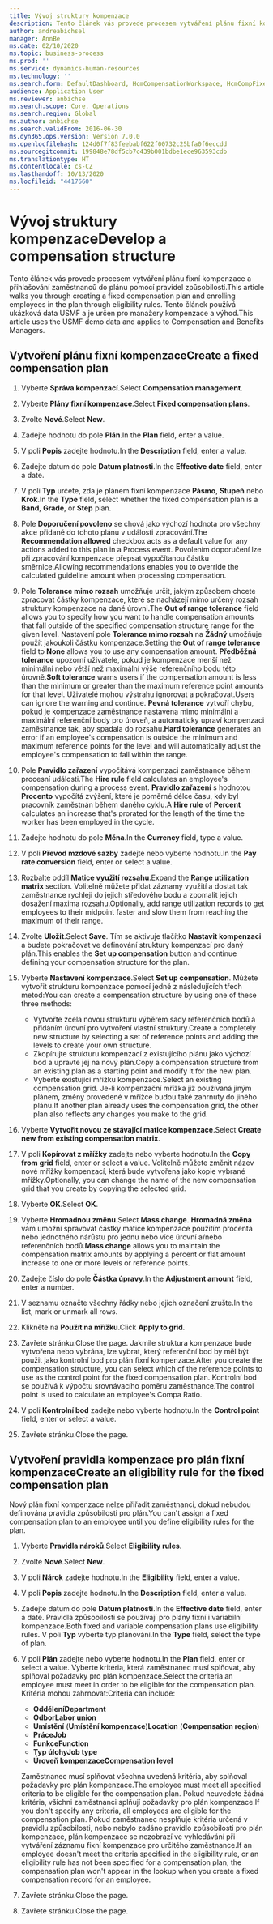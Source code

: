 ```yaml
---
title: Vývoj struktury kompenzace
description: Tento článek vás provede procesem vytváření plánu fixní kompenzace a přihlašování zaměstnanců do plánu pomocí pravidel způsobilosti.
author: andreabichsel
manager: AnnBe
ms.date: 02/10/2020
ms.topic: business-process
ms.prod: ''
ms.service: dynamics-human-resources
ms.technology: ''
ms.search.form: DefaultDashboard, HcmCompensationWorkspace, HcmCompFixedPlansPart, HRMCompFixedPlanTable, HRMCompCreateGridDialog, HRCCompGridView, HRMCompEligibility,  HRCCompGrid
audience: Application User
ms.reviewer: anbichse
ms.search.scope: Core, Operations
ms.search.region: Global
ms.author: anbichse
ms.search.validFrom: 2016-06-30
ms.dyn365.ops.version: Version 7.0.0
ms.openlocfilehash: 124d0f7f83feebabf622f00732c25bfa0f6eccdd
ms.sourcegitcommit: 199848e78df5cb7c439b001bdbe1ece963593cdb
ms.translationtype: HT
ms.contentlocale: cs-CZ
ms.lasthandoff: 10/13/2020
ms.locfileid: "4417660"
---
```

# <a name="develop-a-compensation-structure"></a><span data-ttu-id="ae690-103">Vývoj struktury kompenzace</span><span class="sxs-lookup"><span data-stu-id="ae690-103">Develop a compensation structure</span></span>

<span data-ttu-id="ae690-104">Tento článek vás provede procesem vytváření plánu fixní kompenzace a přihlašování zaměstnanců do plánu pomocí pravidel způsobilosti.</span><span class="sxs-lookup"><span data-stu-id="ae690-104">This article walks you through creating a fixed compensation plan and enrolling employees in the plan through eligibility rules.</span></span> <span data-ttu-id="ae690-105">Tento článek používá ukázková data USMF a je určen pro manažery kompenzace a výhod.</span><span class="sxs-lookup"><span data-stu-id="ae690-105">This article uses the USMF demo data and applies to Compensation and Benefits Managers.</span></span>

## <a name="create-a-fixed-compensation-plan"></a><span data-ttu-id="ae690-106">Vytvoření plánu fixní kompenzace</span><span class="sxs-lookup"><span data-stu-id="ae690-106">Create a fixed compensation plan</span></span>

1. <span data-ttu-id="ae690-107">Vyberte **Správa kompenzací**.</span><span class="sxs-lookup"><span data-stu-id="ae690-107">Select **Compensation management**.</span></span>

2. <span data-ttu-id="ae690-108">Vyberte **Plány fixní kompenzace**.</span><span class="sxs-lookup"><span data-stu-id="ae690-108">Select **Fixed compensation plans**.</span></span>

3. <span data-ttu-id="ae690-109">Zvolte **Nové**.</span><span class="sxs-lookup"><span data-stu-id="ae690-109">Select **New**.</span></span>

4. <span data-ttu-id="ae690-110">Zadejte hodnotu do pole **Plán**.</span><span class="sxs-lookup"><span data-stu-id="ae690-110">In the **Plan** field, enter a value.</span></span>

5. <span data-ttu-id="ae690-111">V poli **Popis** zadejte hodnotu.</span><span class="sxs-lookup"><span data-stu-id="ae690-111">In the **Description** field, enter a value.</span></span>

6. <span data-ttu-id="ae690-112">Zadejte datum do pole **Datum platnosti**.</span><span class="sxs-lookup"><span data-stu-id="ae690-112">In the **Effective date** field, enter a date.</span></span>

7. <span data-ttu-id="ae690-113">V poli **Typ** určete, zda je plánem fixní kompenzace **Pásmo**, **Stupeň** nebo **Krok**.</span><span class="sxs-lookup"><span data-stu-id="ae690-113">In the **Type** field, select whether the fixed compensation plan is a **Band**, **Grade**, or **Step** plan.</span></span>

8. <span data-ttu-id="ae690-114">Pole **Doporučení povoleno** se chová jako výchozí hodnota pro všechny akce přidané do tohoto plánu v události zpracování.</span><span class="sxs-lookup"><span data-stu-id="ae690-114">The **Recommendation allowed** checkbox acts as a default value for any actions added to this plan in a Process event.</span></span> <span data-ttu-id="ae690-115">Povolením doporučení lze při zpracování kompenzace přepsat vypočítanou částku směrnice.</span><span class="sxs-lookup"><span data-stu-id="ae690-115">Allowing recommendations enables you to override the calculated guideline amount when processing compensation.</span></span>

9. <span data-ttu-id="ae690-116">Pole **Tolerance mimo rozsah** umožňuje určit, jakým způsobem chcete zpracovat částky kompenzace, které se nacházejí mimo určený rozsah struktury kompenzace na dané úrovni.</span><span class="sxs-lookup"><span data-stu-id="ae690-116">The **Out of range tolerance** field allows you to specify how you want to handle compensation amounts that fall outside of the specified compensation structure range for the given level.</span></span> <span data-ttu-id="ae690-117">Nastavení pole **Tolerance mimo rozsah** na **Žádný** umožňuje použít jakoukoli částku kompenzace.</span><span class="sxs-lookup"><span data-stu-id="ae690-117">Setting the **Out of range tolerance** field to **None** allows you to use any compensation amount.</span></span> <span data-ttu-id="ae690-118">**Předběžná tolerance** upozorní uživatele, pokud je kompenzace menší než minimální nebo větší než maximální výše referenčního bodu této úrovně.</span><span class="sxs-lookup"><span data-stu-id="ae690-118">**Soft tolerance** warns users if the compensation amount is less than the minimum or greater than the maximum reference point amounts for that level.</span></span> <span data-ttu-id="ae690-119">Uživatelé mohou výstrahu ignorovat a pokračovat.</span><span class="sxs-lookup"><span data-stu-id="ae690-119">Users can ignore the warning and continue.</span></span> <span data-ttu-id="ae690-120">**Pevná tolerance** vytvoří chybu, pokud je kompenzace zaměstnance nastavena mimo minimální a maximální referenční body pro úroveň, a automaticky upraví kompenzaci zaměstnance tak, aby spadala do rozsahu.</span><span class="sxs-lookup"><span data-stu-id="ae690-120">**Hard tolerance** generates an error if an employee's compensation is outside the minimum and maximum reference points for the level and will automatically adjust the employee's compensation to fall within the range.</span></span>

10. <span data-ttu-id="ae690-121">Pole **Pravidlo zařazení** vypočítává kompenzaci zaměstnance během procesní události.</span><span class="sxs-lookup"><span data-stu-id="ae690-121">The **Hire rule** field calculates an employee's compensation during a process event.</span></span> <span data-ttu-id="ae690-122">**Pravidlo zařazení** s hodnotou **Procento** vypočítá zvýšení, které je poměrné délce času, kdy byl pracovník zaměstnán během daného cyklu.</span><span class="sxs-lookup"><span data-stu-id="ae690-122">A **Hire rule** of **Percent** calculates an increase that's prorated for the length of the time the worker has been employed in the cycle.</span></span>

11. <span data-ttu-id="ae690-123">Zadejte hodnotu do pole **Měna**.</span><span class="sxs-lookup"><span data-stu-id="ae690-123">In the **Currency** field, type a value.</span></span>

12. <span data-ttu-id="ae690-124">V poli **Převod mzdové sazby** zadejte nebo vyberte hodnotu.</span><span class="sxs-lookup"><span data-stu-id="ae690-124">In the **Pay rate conversion** field, enter or select a value.</span></span>

13. <span data-ttu-id="ae690-125">Rozbalte oddíl **Matice využití rozsahu**.</span><span class="sxs-lookup"><span data-stu-id="ae690-125">Expand the **Range utilization matrix** section.</span></span> <span data-ttu-id="ae690-126">Volitelně můžete přidat záznamy využití a dostat tak zaměstnance rychleji do jejich středového bodu a zpomalit jejich dosažení maxima rozsahu.</span><span class="sxs-lookup"><span data-stu-id="ae690-126">Optionally, add range utilization records to get employees to their midpoint faster and slow them from reaching the maximum of their range.</span></span>

14. <span data-ttu-id="ae690-127">Zvolte **Uložit**.</span><span class="sxs-lookup"><span data-stu-id="ae690-127">Select **Save**.</span></span> <span data-ttu-id="ae690-128">Tím se aktivuje tlačítko **Nastavit kompenzaci** a budete pokračovat ve definování struktury kompenzací pro daný plán.</span><span class="sxs-lookup"><span data-stu-id="ae690-128">This enables the **Set up compensation** button and continue defining your compensation structure for the plan.</span></span>

15. <span data-ttu-id="ae690-129">Vyberte **Nastavení kompenzace**.</span><span class="sxs-lookup"><span data-stu-id="ae690-129">Select **Set up compensation**.</span></span> <span data-ttu-id="ae690-130">Můžete vytvořit strukturu kompenzace pomocí jedné z následujících třech metod:</span><span class="sxs-lookup"><span data-stu-id="ae690-130">You can create a compensation structure by using one of these three methods:</span></span>

    - <span data-ttu-id="ae690-131">Vytvořte zcela novou strukturu výběrem sady referenčních bodů a přidáním úrovní pro vytvoření vlastní struktury.</span><span class="sxs-lookup"><span data-stu-id="ae690-131">Create a completely new structure by selecting a set of reference points and adding the levels to create your own structure.</span></span>
    - <span data-ttu-id="ae690-132">Zkopírujte strukturu kompenzací z existujícího plánu jako výchozí bod a upravte jej na nový plán.</span><span class="sxs-lookup"><span data-stu-id="ae690-132">Copy a compensation structure from an existing plan as a starting point and modify it for the new plan.</span></span>
    - <span data-ttu-id="ae690-133">Vyberte existující mřížku kompenzace.</span><span class="sxs-lookup"><span data-stu-id="ae690-133">Select an existing compensation grid.</span></span> <span data-ttu-id="ae690-134">Je-li kompenzační mřížka již používaná jiným plánem, změny provedené v mřížce budou také zahrnuty do jiného plánu.</span><span class="sxs-lookup"><span data-stu-id="ae690-134">If another plan already uses the compensation grid, the other plan also reflects any changes you make to the grid.</span></span>

16. <span data-ttu-id="ae690-135">Vyberte **Vytvořit novou ze stávající matice kompenzace**.</span><span class="sxs-lookup"><span data-stu-id="ae690-135">Select **Create new from existing compensation matrix**.</span></span>

17. <span data-ttu-id="ae690-136">V poli **Kopírovat z mřížky** zadejte nebo vyberte hodnotu.</span><span class="sxs-lookup"><span data-stu-id="ae690-136">In the **Copy from grid** field, enter or select a value.</span></span> <span data-ttu-id="ae690-137">Volitelně můžete změnit název nové mřížky kompenzací, která bude vytvořena jako kopie vybrané mřížky.</span><span class="sxs-lookup"><span data-stu-id="ae690-137">Optionally, you can change the name of the new compensation grid that you create by copying the selected grid.</span></span>

18. <span data-ttu-id="ae690-138">Vyberte **OK**.</span><span class="sxs-lookup"><span data-stu-id="ae690-138">Select **OK**.</span></span>

19. <span data-ttu-id="ae690-139">Vyberte **Hromadnou změnu**.</span><span class="sxs-lookup"><span data-stu-id="ae690-139">Select **Mass change**.</span></span> <span data-ttu-id="ae690-140">**Hromadná změna** vám umožní spravovat částky matice kompenzace použitím procenta nebo jednotného nárůstu pro jednu nebo více úrovní a/nebo referenčních bodů.</span><span class="sxs-lookup"><span data-stu-id="ae690-140">**Mass change** allows you to maintain the compensation matrix amounts by applying a percent or flat amount increase to one or more levels or reference points.</span></span>

20. <span data-ttu-id="ae690-141">Zadejte číslo do pole **Částka úpravy**.</span><span class="sxs-lookup"><span data-stu-id="ae690-141">In the **Adjustment amount** field, enter a number.</span></span>

21. <span data-ttu-id="ae690-142">V seznamu označte všechny řádky nebo jejich označení zrušte.</span><span class="sxs-lookup"><span data-stu-id="ae690-142">In the list, mark or unmark all rows.</span></span>

22. <span data-ttu-id="ae690-143">Klikněte na **Použít na mřížku**.</span><span class="sxs-lookup"><span data-stu-id="ae690-143">Click **Apply to grid**.</span></span>

23. <span data-ttu-id="ae690-144">Zavřete stránku.</span><span class="sxs-lookup"><span data-stu-id="ae690-144">Close the page.</span></span> <span data-ttu-id="ae690-145">Jakmile struktura kompenzace bude vytvořena nebo vybrána, lze vybrat, který referenční bod by měl být použit jako kontrolní bod pro plán fixní kompenzace.</span><span class="sxs-lookup"><span data-stu-id="ae690-145">After you create the compensation structure, you can select which of the reference points to use as the control point for the fixed compensation plan.</span></span> <span data-ttu-id="ae690-146">Kontrolní bod se používá k výpočtu srovnávacího poměru zaměstnance.</span><span class="sxs-lookup"><span data-stu-id="ae690-146">The control point is used to calculate an employee's Compa Ratio.</span></span>

24. <span data-ttu-id="ae690-147">V poli **Kontrolní bod** zadejte nebo vyberte hodnotu.</span><span class="sxs-lookup"><span data-stu-id="ae690-147">In the **Control point** field, enter or select a value.</span></span>

25. <span data-ttu-id="ae690-148">Zavřete stránku.</span><span class="sxs-lookup"><span data-stu-id="ae690-148">Close the page.</span></span>

## <a name="create-an-eligibility-rule-for-the-fixed-compensation-plan"></a><span data-ttu-id="ae690-149">Vytvoření pravidla kompenzace pro plán fixní kompenzace</span><span class="sxs-lookup"><span data-stu-id="ae690-149">Create an eligibility rule for the fixed compensation plan</span></span>

<span data-ttu-id="ae690-150">Nový plán fixní kompenzace nelze přiřadit zaměstnanci, dokud nebudou definována pravidla způsobilosti pro plán.</span><span class="sxs-lookup"><span data-stu-id="ae690-150">You can't assign a fixed compensation plan to an employee until you define eligibility rules for the plan.</span></span>  

1. <span data-ttu-id="ae690-151">Vyberte **Pravidla nároků**.</span><span class="sxs-lookup"><span data-stu-id="ae690-151">Select **Eligibility rules**.</span></span>

2. <span data-ttu-id="ae690-152">Zvolte **Nové**.</span><span class="sxs-lookup"><span data-stu-id="ae690-152">Select **New**.</span></span>

3. <span data-ttu-id="ae690-153">V poli **Nárok** zadejte hodnotu.</span><span class="sxs-lookup"><span data-stu-id="ae690-153">In the **Eligibility** field, enter a value.</span></span>

4. <span data-ttu-id="ae690-154">V poli **Popis** zadejte hodnotu.</span><span class="sxs-lookup"><span data-stu-id="ae690-154">In the **Description** field, enter a value.</span></span>

5. <span data-ttu-id="ae690-155">Zadejte datum do pole **Datum platnosti**.</span><span class="sxs-lookup"><span data-stu-id="ae690-155">In the **Effective date** field, enter a date.</span></span> <span data-ttu-id="ae690-156">Pravidla způsobilosti se používají pro plány fixní i variabilní kompenzace.</span><span class="sxs-lookup"><span data-stu-id="ae690-156">Both fixed and variable compensation plans use eligibility rules.</span></span> <span data-ttu-id="ae690-157">V poli **Typ** vyberte typ plánování.</span><span class="sxs-lookup"><span data-stu-id="ae690-157">In the **Type** field, select the type of plan.</span></span>

6. <span data-ttu-id="ae690-158">V poli **Plán** zadejte nebo vyberte hodnotu.</span><span class="sxs-lookup"><span data-stu-id="ae690-158">In the **Plan** field, enter or select a value.</span></span> <span data-ttu-id="ae690-159">Vyberte kritéria, která zaměstnanec musí splňovat, aby splňoval požadavky pro plán kompenzace.</span><span class="sxs-lookup"><span data-stu-id="ae690-159">Select the criteria an employee must meet in order to be eligible for the compensation plan.</span></span> <span data-ttu-id="ae690-160">Kritéria mohou zahrnovat:</span><span class="sxs-lookup"><span data-stu-id="ae690-160">Criteria can include:</span></span>

    - <span data-ttu-id="ae690-161">**Oddělení**</span><span class="sxs-lookup"><span data-stu-id="ae690-161">**Department**</span></span>
    - <span data-ttu-id="ae690-162">**Odbor**</span><span class="sxs-lookup"><span data-stu-id="ae690-162">**Labor union**</span></span>
    - <span data-ttu-id="ae690-163">**Umístění** (**Umístění kompenzace**)</span><span class="sxs-lookup"><span data-stu-id="ae690-163">**Location** (**Compensation region**)</span></span>
    - <span data-ttu-id="ae690-164">**Práce**</span><span class="sxs-lookup"><span data-stu-id="ae690-164">**Job**</span></span>
    - <span data-ttu-id="ae690-165">**Funkce**</span><span class="sxs-lookup"><span data-stu-id="ae690-165">**Function**</span></span>
    - <span data-ttu-id="ae690-166">**Typ úlohy**</span><span class="sxs-lookup"><span data-stu-id="ae690-166">**Job type**</span></span>
    - <span data-ttu-id="ae690-167">**Úroveň kompenzace**</span><span class="sxs-lookup"><span data-stu-id="ae690-167">**Compensation level**</span></span>
    
    <span data-ttu-id="ae690-168">Zaměstnanec musí splňovat všechna uvedená kritéria, aby splňoval požadavky pro plán kompenzace.</span><span class="sxs-lookup"><span data-stu-id="ae690-168">The employee must meet all specified criteria to be eligible for the compensation plan.</span></span> <span data-ttu-id="ae690-169">Pokud neuvedete žádná kritéria, všichni zaměstnanci splňují požadavky pro plán kompenzace.</span><span class="sxs-lookup"><span data-stu-id="ae690-169">If you don't specify any criteria, all employees are eligible for the compensation plan.</span></span> <span data-ttu-id="ae690-170">Pokud zaměstnanec nesplňuje kritéria určená v pravidlu způsobilosti, nebo nebylo zadáno pravidlo způsobilosti pro plán kompenzace, plán kompenzace se nezobrazí ve vyhledávání při vytváření záznamu fixní kompenzace pro určitého zaměstnance.</span><span class="sxs-lookup"><span data-stu-id="ae690-170">If an employee doesn't meet the criteria specified in the eligibility rule, or an eligibility rule has not been specified for a compensation plan, the compensation plan won't appear in the lookup when you create a fixed compensation record for an employee.</span></span>

7. <span data-ttu-id="ae690-171">Zavřete stránku.</span><span class="sxs-lookup"><span data-stu-id="ae690-171">Close the page.</span></span>

8. <span data-ttu-id="ae690-172">Zavřete stránku.</span><span class="sxs-lookup"><span data-stu-id="ae690-172">Close the page.</span></span>

